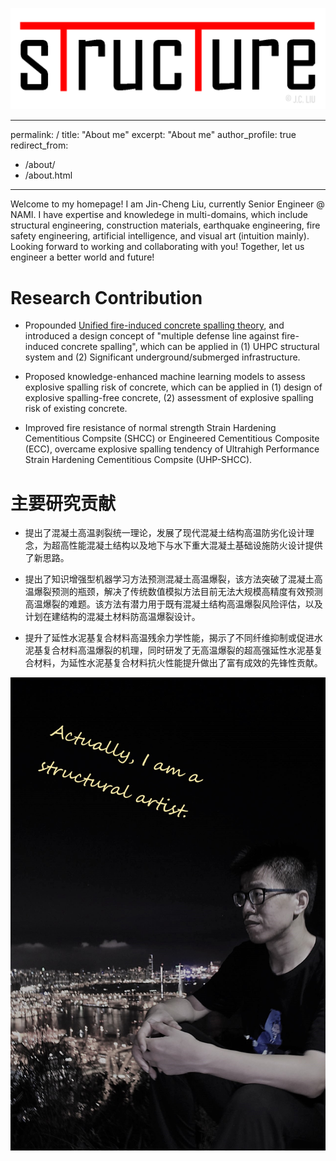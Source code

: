 
![Editing a markdown file for a talk](/images/logo.png)

---
permalink: /
title: "About me"
excerpt: "About me"
author_profile: true
redirect_from: 
  - /about/
  - /about.html
---

Welcome to my homepage! I am Jin-Cheng Liu, currently Senior Engineer @ NAMI. I have expertise and knowledege in multi-domains, which include structural engineering, construction materials, earthquake engineering, fire safety engineering, artificial intelligence, and visual art (intuition mainly). Looking forward to working and collaborating with you! Together, let us engineer a better world and future!  




Research Contribution
======
* Propounded [Unified fire-induced concrete spalling theory](https://doi.org/10.1016/j.conbuildmat.2018.06.204), and introduced a design concept of "multiple defense line against fire-induced concrete spalling", which can be applied in (1) UHPC structural system and (2) Significant underground/submerged infrastructure. 

* Proposed knowledge-enhanced machine learning models to assess explosive spalling risk of concrete, which can be applied in (1) design of explosive spalling-free concrete, (2) assessment of explosive spalling risk of existing concrete.

* Improved fire resistance of normal strength Strain Hardening Cementitious Compsite (SHCC) or Engineered Cementitious Composite (ECC), overcame explosive spalling tendency of Ultrahigh Performance Strain Hardening Cementitious Compsite (UHP-SHCC).

主要研究贡献
======
* 提出了混凝土高温剥裂统一理论，发展了现代混凝土结构高温防劣化设计理念，为超高性能混凝土结构以及地下与水下重大混凝土基础设施防火设计提供了新思路。

* 提出了知识增强型机器学习方法预测混凝土高温爆裂，该方法突破了混凝土高温爆裂预测的瓶颈，解决了传统数值模拟方法目前无法大规模高精度有效预测高温爆裂的难题。该方法有潜力用于既有混凝土结构高温爆裂风险评估，以及计划在建结构的混凝土材料防高温爆裂设计。

* 提升了延性水泥基复合材料高温残余力学性能，揭示了不同纤维抑制或促进水泥基复合材料高温爆裂的机理，同时研发了无高温爆裂的超高强延性水泥基复合材料，为延性水泥基复合材料抗火性能提升做出了富有成效的先锋性贡献。

![Editing a markdown file for a talk](/images/profile.jpg)
